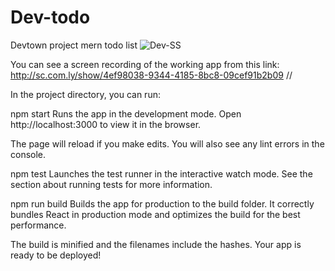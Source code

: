 # Dev-todo
Devtown project mern todo list
![Dev-SS](https://user-images.githubusercontent.com/106979298/205710775-6332d555-161f-43a6-90ea-438d62ce93c4.png)

You can see a screen recording of the working app from this link: http://sc.com.ly/show/4ef98038-9344-4185-8bc8-09cef91b2b09
//

In the project directory, you can run:

npm start
Runs the app in the development mode.
Open http://localhost:3000 to view it in the browser.

The page will reload if you make edits.
You will also see any lint errors in the console.

npm test
Launches the test runner in the interactive watch mode.
See the section about running tests for more information.

npm run build
Builds the app for production to the build folder.
It correctly bundles React in production mode and optimizes the build for the best performance.

The build is minified and the filenames include the hashes.
Your app is ready to be deployed!
